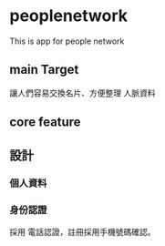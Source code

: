 # peoplenetwork
This is app for people network
## main Target
讓人們容易交換名片、方便整理 人脈資料

## core feature



## 設計
### 個人資料
### 身份認證
採用 電話認證，註冊採用手機號碼確認。
